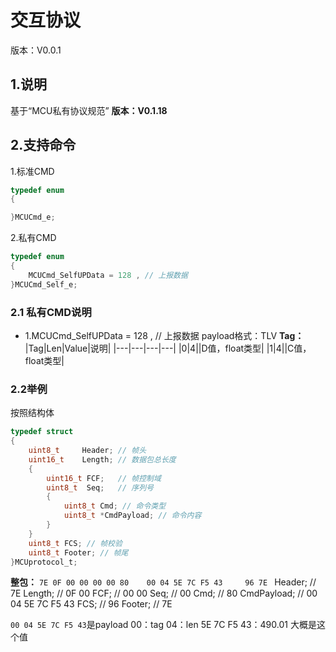 # 交互协议
版本：V0.0.1
## 1.说明
基于“MCU私有协议规范” **版本：V0.1.18**
## 2.支持命令
1.标准CMD
```c
typedef enum
{

}MCUCmd_e;
```
2.私有CMD

```c
typedef enum
{
	MCUCmd_SelfUPData = 128 , // 上报数据
}MCUCmd_Self_e;
```

### 2.1 私有CMD说明
* 1.MCUCmd_SelfUPData = 128 , // 上报数据
payload格式：TLV
**Tag：**
|Tag|Len|Value|说明|
|---|---|---|---|
|0|4||D值，float类型|
|1|4||C值，float类型|

### 2.2举例

按照结构体
```c
typedef struct
{
    uint8_t 	Header; // 帧头
    uint16_t 	Length; // 数据包总长度
    {
        uint16_t FCF;	// 帧控制域
        uint8_t  Seq;	// 序列号
        {
            uint8_t Cmd; // 命令类型
            uint8_t *CmdPayload; // 命令内容 
        }
    }
    uint8_t FCS; // 帧校验
    uint8_t Footer; // 帧尾        
}MCUprotocol_t;
```
**整包：**
```7E 0F 00 00 00 00 80    00 04 5E 7C F5 43     96 7E ```
Header; // 7E
Length; // 0F 00
FCF;	// 00 00
Seq;	// 00
Cmd; // 80
CmdPayload; // 00 04 5E 7C F5 43
FCS; // 96
Footer; // 7E

```00 04 5E 7C F5 43```是payload
00：tag
04：len
5E 7C F5 43：490.01 大概是这个值